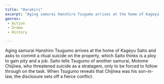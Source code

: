 ```yaml
---
title: "Harakiri"
excerpt: "Aging samurai Hanshiro Tsugumo arrives at the home of Kageyu Saito and asks to commit a ritual suicide on the property, which Saito thinks is a ploy to..."
genres: 
 - Action
 - Drama
 - History

---
```


Aging samurai Hanshiro Tsugumo arrives at the home of Kageyu Saito and asks to commit a ritual suicide on the property, which Saito thinks is a ploy to gain pity and a job. Saito tells Tsugumo of another samurai, Motome Chijiiwa, who threatened suicide as a stratagem, only to be forced to follow through on the task. When Tsugumo reveals that Chijiiwa was his son-in-law, the disclosure sets off a fierce conflict.
